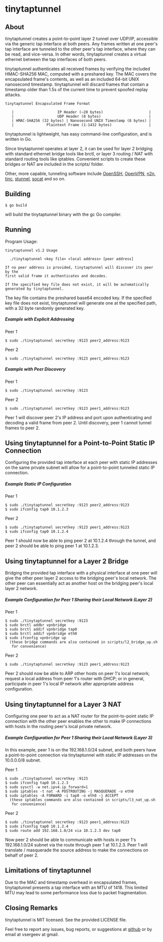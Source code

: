 tinytaptunnel
=============

About
-----

tinytaptunnel creates a point-to-point layer 2 tunnel over UDP/IP, accessible
via the generic tap interface at both peers. Any frames written at one peer's
tap interface are tunneled to the other peer's tap interface, where they can be
read, and vice-versa. In other words, tinytaptunnel creates a virtual ethernet
between the tap interfaces of both peers.

tinytaptunnel authenticates all received frames by verifying the included
HMAC-SHA256 MAC, computed with a preshared key. The MAC covers the encapsulated
frame's contents, as well as an included 64-bit UNIX nanosecond timestamp.
tinytaptunnel will discard frames that contain a timestamp older than 1.5s of
the current time to prevent spoofed replay attacks.

	tinytaptunnel Encapsulated Frame Format

       |                    IP Header (~20 bytes)                     |
       |                    UDP Header (8 bytes)                      |
	   | HMAC-SHA256 (32 bytes) | Nanosecond UNIX Timestamp (8 bytes) |
	   |               Plaintext Frame (1-1432 bytes)                 |
	

tinytaptunnel is lightweight, has easy command-line configuration, and is
written in Go.

Since tinytaptunnel operates at layer 2, it can be used for layer 2 bridging
with standard ethernet bridge tools like brctl, or layer 3 routing / NAT with
standard routing tools like iptables. Convenient scripts to create these
bridges or NAT are included in the scripts/ folder.

Other, more capable, tunneling software include [OpenSSH](http://openssh.com/),
[OpenVPN](http://openvpn.net/), [n2n](http://www.ntop.org/products/n2n/),
[tinc](http://www.tinc-vpn.org/), [stunnel](https://www.stunnel.org/),
[socat](http://www.dest-unreach.org/socat/) and so on.

Building
--------

	$ go build

will build the tinytaptunnel binary with the gc Go compiler.

Running
-------

Program Usage:

	tinytaptunnel v1.2 Usage
	
	  ./tinytaptunnel <key file> <local address> [peer address]
	
	If no peer address is provided, tinytaptunnel will discover its peer by the
	first valid frame it authenticates and decodes.
	
	If the specified key file does not exist, it will be automatically
	generated by tinytaptunnel.

The key file contains the preshared base64 encoded key. If the specified key
file does not exist, tinytaptunnel will generate one at the specified path,
with a 32 byte randomly generated key.

##### Example with Explicit Addressing

Peer 1

	$ sudo ./tinytaptunnel secretkey :9123 peer2_address:9123

Peer 2

	$ sudo ./tinytaptunnel secretkey :9123 peer1_address:9123

##### Example with Peer Discovery

Peer 1

	$ sudo ./tinytaptunnel secretkey :9123

Peer 2

	$ sudo ./tinytaptunnel secretkey :9123 peer1_address:9123

Peer 1 will discover peer 2's IP address and port upon authenticating and
decoding a valid frame from peer 2. Until discovery, peer 1 cannot tunnel
frames to peer 2.

Using tinytaptunnel for a Point-to-Point Static IP Connection
-------------------------------------------------------------

Configuring the provided tap interface at each peer with static IP addresses on
the same private subnet will allow for a point-to-point tunneled static IP
connection.

##### Example Static IP Configuration

Peer 1

	$ sudo ./tinytaptunnel secretkey :9123 peer2_address:9123
	$ sudo ifconfig tap0 10.1.2.3

Peer 2

	$ sudo ./tinytaptunnel secretkey :9123 peer1_address:9123
	$ sudo ifconfig tap0 10.1.2.4

Peer 1 should now be able to ping peer 2 at 10.1.2.4 through the tunnel, and
peer 2 should be able to ping peer 1 at 10.1.2.3.

Using tinytaptunnel for a Layer 2 Bridge
----------------------------------------

Bridging the provided tap interface with a physical interface at one peer will
give the other peer layer 2 access to the bridging peer's local network.  The
other peer can essentially act as another host on the bridging peer's local
layer 2 network.

##### Example Configuration for Peer 1 Sharing their Local Network (Layer 2)

Peer 1

	$ sudo ./tinytaptunnel secretkey :9123
	$ sudo brctl addbr vpnbridge
	$ sudo brctl addif vpnbridge tap0
	$ sudo brctl addif vpnbridge eth0
	$ sudo ifconfig vpnbridge up
	  (these bridge commands are also contained in scripts/l2_bridge_up.sh
	   for convenience)

Peer 2

	$ sudo ./tinytaptunnel secretkey :9123 peer1_address:9123

Peer 2 should now be able to ARP other hosts on peer 1's local network; request
a local address from peer 1's router with DHCP; or in general, participate in
peer 1's local IP network after appropriate address configuration.

Using tinytaptunnel for a Layer 3 NAT
--------------------------------------

Configuring one peer to act as a NAT router for the point-to-point static IP
connection with the other peer enables the other to make IP connections with
hosts in the routing peer's local private network.

##### Example Configuration for Peer 1 Sharing their Local Network (Layer 3)

In this example, peer 1 is on the 192.168.1.0/24 subnet, and both peers have a
point-to-point connection via tinytaptunnel with static IP addresses on the
10.0.0.0/8 subnet.

Peer 1

	$ sudo ./tinytaptunnel secretkey :9123
	$ sudo ifconfig tap0 10.1.2.3
	$ sudo sysctl -w net.ipv4.ip_forward=1
	$ sudo iptables -t nat -A POSTROUTING -j MASQUERADE -o eth0
	$ sudo iptables -A FORWARD -i tap0 -o eth0 -j ACCEPT
	  (these iptables commands are also contained in scripts/l3_nat_up.sh
	   for convenience)

Peer 2

	$ sudo ./tinytaptunnel secretkey :9123 peer1_address:9123
	$ sudo ifconfig tap0 10.1.2.4
	$ sudo route add 192.168.1.0/24 via 10.1.2.3 dev tap0

Now peer 2 should be able to communicate with hosts in peer 1's 192.168.1.0/24
subnet via the route through peer 1 at 10.1.2.3. Peer 1 will translate /
masquerade the source address to make the connections on behalf of peer 2.

Limitations of tinytaptunnel
----------------------------

Due to the MAC and timestamp overhead in encapsulated frames, tinytaptunnel
presents a tap interface with an MTU of 1418. This limited MTU may lead to some
performance loss due to packet fragmentation.

Closing Remarks
---------------

tinytaptunnel is MIT licensed. See the provided LICENSE file.

Feel free to report any issues, bug reports, or suggestions at
[github](https://github.com/vsergeev/tinytaptunnel/issues) or by email at
vsergeev at gmail.

